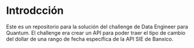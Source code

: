 # Introdcción
Este es un repositorio para la solución del challenge de Data Engineer para Quantum. El challenge era crear un API para poder traer el tipo de cambio del dollar de una rango de fecha específica de la API SIE de Banxico.
